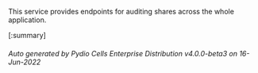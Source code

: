 






This service provides endpoints for auditing shares across the whole application.

[:summary]

###### Auto generated by Pydio Cells Enterprise Distribution v4.0.0-beta3 on 16-Jun-2022
